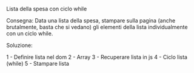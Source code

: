 Lista della spesa con ciclo while

Consegna:
Data una lista della spesa, stampare sulla pagina (anche brutalmente, basta che si vedano) gli elementi della lista individualmente con un ciclo while.

Soluzione:

1 - Definire lista nel dom
2 - Array 
3 - Recuperare lista in js
4 - Ciclo lista (while)
5 - Stampare lista